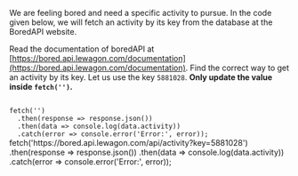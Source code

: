 We are feeling bored and need a specific activity to pursue. In the code given below, we will fetch an activity by its key from the database at the BoredAPI website.

Read the documentation of boredAPI at [https://bored.api.lewagon.com/documentation](https://bored.api.lewagon.com/documentation). Find the correct way to get an activity by its key. Let us use the key `5881028`. **Only update the value inside `fetch('')`.**

<codeblock type="exercise" language="javascript" evaluateAsync="true" timeOut="2000" testMode="fixedInput">
<code>
fetch('')
  .then(response => response.json())
  .then(data => console.log(data.activity))
  .catch(error => console.error('Error:', error));
</code>

<solution>
fetch('https://bored.api.lewagon.com/api/activity?key=5881028')
  .then(response => response.json())
  .then(data => console.log(data.activity))
  .catch(error => console.error('Error:', error));
</solution>
</codeblock>
